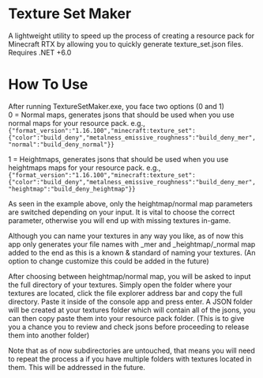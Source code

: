 # Texture Set Maker
A lightweight utility to speed up the process of creating a resource pack for Minecraft RTX by allowing you to quickly generate texture_set.json files.
Requires .NET +6.0

# How To Use
After running TextureSetMaker.exe, you face two options (0 and 1)  
0 = Normal maps, generates jsons that should be used when you use normal maps for your resource pack. e.g.,  
```{"format_version":"1.16.100","minecraft:texture_set":{"color":"build_deny","metalness_emissive_roughness":"build_deny_mer","normal":"build_deny_normal"}}```

1 = Heightmaps, generates jsons that should be used when you use heightmaps maps for your resource pack. e.g.,  
```{"format_version":"1.16.100","minecraft:texture_set":{"color":"build_deny","metalness_emissive_roughness":"build_deny_mer","heightmap":"build_deny_heightmap"}}```

As seen in the example above, only the heightmap/normal map parameters are switched depending on your input.
It is vital to choose the correct parameter, otherwise you will end up with missing textures in-game.

Although you can name your textures in any way you like, as of now this app only generates your file names with _mer and _heightmap/_normal map added to the end as this is a known & standard of naming your textures. (An option to change customize this could be added in the future)

After choosing between heightmap/normal map, you will be asked to input the full directory of your textures.
Simply open the folder where your textures are located, click the file explorer address bar and copy the full directory.
Paste it inside of the console app and press enter. A JSON folder will be created at your textures folder which will contain all of the jsons, you can then copy paste them into your resource pack folder. (This is to give you a chance you to review and check jsons before proceeding to release them into another folder)

Note that as of now subdirectories are untouched, that means you will need to repeat the process a if you have multiple folders with textures located in them.
This will be addressed in the future.
